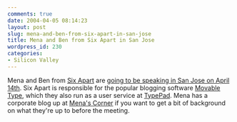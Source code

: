 ```yaml
---
comments: true
date: 2004-04-05 08:14:23
layout: post
slug: mena-and-ben-from-six-apart-in-san-jose
title: Mena and Ben from Six Apart in San Jose
wordpress_id: 230
categories:
- Silicon Valley
---
```


Mena and Ben from [Six Apart](http://www.sixapart.com/) are [going to be speaking in San Jose on April 14th](http://biz.yahoo.com/bw/040323/235751_1.html). Six Apart is responsible for the popular blogging software [Movable Type](http://www.movabletype.org/), which they also run as a user service at [TypePad](http://www.typepad.com/). Mena has a corporate blog up at [Mena's Corner](http://sixapart.com/corner/) if you want to get a bit of background on what they're up to before the meeting.
